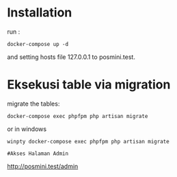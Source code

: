 # Installation
run :
```
docker-compose up -d
```
and setting hosts file 127.0.0.1 to posmini.test.

# Eksekusi table via migration

migrate the tables:
```
docker-compose exec phpfpm php artisan migrate
```
or in windows
```
winpty docker-compose exec phpfpm php artisan migrate

#Akses Halaman Admin
```
http://posmini.test/admin
```